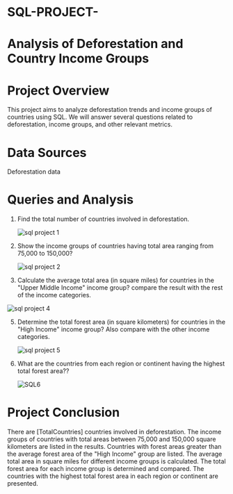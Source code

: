 # SQL-PROJECT-

# Analysis of Deforestation and Country Income Groups

# Project Overview
This project aims to analyze deforestation trends and income groups of countries using SQL. We will answer several questions related to deforestation, income groups, and other relevant metrics.

# Data Sources
Deforestation data

# Queries and Analysis

1. Find the total number of countries involved in deforestation.

   ![sql project 1](https://github.com/Petersite/SQL-PROJECT-/assets/140444150/8ecb7070-546b-4241-9006-00d20ec63974)

2. Show the income groups of countries having total area ranging from 75,000 to 150,000?

   ![sql project 2](https://github.com/Petersite/SQL-PROJECT-/assets/140444150/34dd9bf5-9119-4d0d-aece-2d4067d7139b)

4. Calculate the average total area (in square miles) for countries in the "Upper Middle Income" income group? 
 compare the result with the rest of the income categories.

![sql project 4](https://github.com/Petersite/SQL-PROJECT-/assets/140444150/0269b9e8-edf0-4187-a4d1-c99e80e76e9c)

5. Determine the total forest area (in square kilometers) for countries in the "High Income" income group? Also compare with the other income categories.

   ![sql project 5](https://github.com/Petersite/SQL-PROJECT-/assets/140444150/7f7b457e-b788-4bfb-8fbc-546ce160d695)

6. What are the countries from each region or continent having the highest total forest area??

   ![SQL6](https://github.com/Petersite/SQL-PROJECT-/assets/140444150/baeebb47-bd2f-474d-bff8-0913c2368d52)

 # Project Conclusion

There are [TotalCountries] countries involved in deforestation.
The income groups of countries with total areas between 75,000 and 150,000 square kilometers are listed in the results.
Countries with forest areas greater than the average forest area of the "High Income" group are listed.
The average total area in square miles for different income groups is calculated.
The total forest area for each income group is determined and compared.
The countries with the highest total forest area in each region or continent are presented.


  





